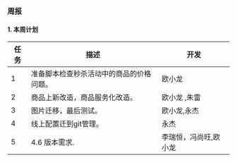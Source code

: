 ### 周报

#### 1. 本周计划

|任务  | 描述 |  开发 |
|--- | ----|---|
| 1 | 准备脚本检查秒杀活动中的商品的价格问题。|  欧小龙 |
| 2 | 商品上新改造，商品服务化改造。| 欧小龙 ,朱雷  |
| 3 |  图片迁移，最后测试。| 欧小龙,永杰 |
| 4 | 线上配置迁到git管理。 | 永杰 |
| 5 | 4.6 版本需求. | 李瑞恒，冯尚旺,欧小龙 |
